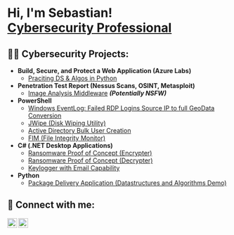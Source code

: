 <h1>Hi, I'm Sebastian! <br/><a href="https://www.linkedin.com/in/sebastian-mansilla/">Cybersecurity Professional</a>

<h2>👨‍💻 Cybersecurity Projects:</h2>

- <b>Build, Secure, and Protect a Web Application (Azure Labs)</b>
  - [Praciting DS & Algos in Python](https://github.com/joshmadakor1/Algorithms-Practice)
- <b>Penetration Test Report (Nessus Scans, OSINT, Metasploit)</b>
  - [Image Analysis Middleware](https://github.com/joshmadakor1/4chan-Image-Analysis-Middleware-C964) <b><i>(Potentially NSFW)</b></i>
- <b>PowerShell</b>
  - [Windows EventLog: Failed RDP Logins Source IP to full GeoData Conversion](https://github.com/joshmadakor1/Sentinel-Lab)
  - [JWipe (Disk Wiping Utility)](https://github.com/joshmadakor1/Jwipe.PowerShell)
  - [Active Directory Bulk User Creation](https://github.com/joshmadakor1/AD_PS)
  - [FIM (File Integrity Monitor)](https://github.com/joshmadakor1/PowerShell-Integrity-FIM)
- <b>C# (.NET Desktop Applications)</b>
  - [Ransomware Proof of Concept (Encrypter)](https://github.com/joshmadakor1/EncrypterPOC)
  - [Ransomware Proof of Concept (Decrypter)](https://github.com/joshmadakor1/DecrypterPOC)
  - [Keylogger with Email Capability](https://github.com/joshmadakor1/Key-Logger-With-Email)
- <b>Python</b>
  - [Package Delivery Application (Datastructures and Algorithms Demo)](https://github.com/joshmadakor1/Package-Delivery-Pathfinding-Algorithm)


<h2> 🤳 Connect with me:</h2>

[<img align="left" alt="SebastianMansilla | LinkedIn" width="22px" src="https://cdn.jsdelivr.net/npm/simple-icons@v3/icons/linkedin.svg" />][linkedin]
[<img align="left" alt="SebastianMansilla | Instagram" width="22px" src="https://cdn.jsdelivr.net/npm/simple-icons@v3/icons/instagram.svg" />][instagram]

[instagram]: https://www.instagram.com/sebastian_mansilla/
[linkedin]: https://linkedin.com/in/sebastian-mansilla
